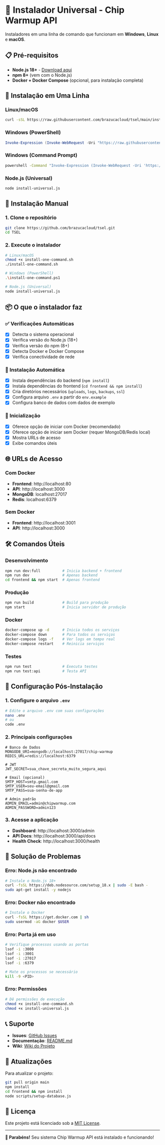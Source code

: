 # 🚀 Instalador Universal - Chip Warmup API

Instaladores em uma linha de comando que funcionam em **Windows**, **Linux** e **macOS**.

## 📋 Pré-requisitos

- **Node.js 18+** - [Download aqui](https://nodejs.org/)
- **npm 8+** (vem com o Node.js)
- **Docker + Docker Compose** (opcional, para instalação completa)

## 🎯 Instalação em Uma Linha

### Linux/macOS
```bash
curl -sSL https://raw.githubusercontent.com/brazucacloud/tsel/main/install-one-command.sh | bash
```

### Windows (PowerShell)
```powershell
Invoke-Expression (Invoke-WebRequest -Uri "https://raw.githubusercontent.com/brazucacloud/tsel/main/install-one-command.ps1" -UseBasicParsing).Content
```

### Windows (Command Prompt)
```cmd
powershell -Command "Invoke-Expression (Invoke-WebRequest -Uri 'https://raw.githubusercontent.com/brazucacloud/tsel/main/install-one-command.ps1' -UseBasicParsing).Content"
```

### Node.js (Universal)
```bash
node install-universal.js
```

## 🔧 Instalação Manual

### 1. Clone o repositório
```bash
git clone https://github.com/brazucacloud/tsel.git
cd TSEL
```

### 2. Execute o instalador
```bash
# Linux/macOS
chmod +x install-one-command.sh
./install-one-command.sh

# Windows (PowerShell)
.\install-one-command.ps1

# Node.js (Universal)
node install-universal.js
```

## 📦 O que o instalador faz

### ✅ Verificações Automáticas
- [x] Detecta o sistema operacional
- [x] Verifica versão do Node.js (18+)
- [x] Verifica versão do npm (8+)
- [x] Detecta Docker e Docker Compose
- [x] Verifica conectividade de rede

### 🔧 Instalação Automática
- [x] Instala dependências do backend (`npm install`)
- [x] Instala dependências do frontend (`cd frontend && npm install`)
- [x] Cria diretórios necessários (`uploads`, `logs`, `backups`, `ssl`)
- [x] Configura arquivo `.env` a partir do `env.example`
- [x] Configura banco de dados com dados de exemplo

### 🚀 Inicialização
- [x] Oferece opção de iniciar com Docker (recomendado)
- [x] Oferece opção de iniciar sem Docker (requer MongoDB/Redis local)
- [x] Mostra URLs de acesso
- [x] Exibe comandos úteis

## 🌐 URLs de Acesso

### Com Docker
- **Frontend**: http://localhost:80
- **API**: http://localhost:3000
- **MongoDB**: localhost:27017
- **Redis**: localhost:6379

### Sem Docker
- **Frontend**: http://localhost:3001
- **API**: http://localhost:3000

## 🛠️ Comandos Úteis

### Desenvolvimento
```bash
npm run dev:full          # Inicia backend + frontend
npm run dev               # Apenas backend
cd frontend && npm start  # Apenas frontend
```

### Produção
```bash
npm run build             # Build para produção
npm start                 # Inicia servidor de produção
```

### Docker
```bash
docker-compose up -d      # Inicia todos os serviços
docker-compose down       # Para todos os serviços
docker-compose logs -f    # Ver logs em tempo real
docker-compose restart    # Reinicia serviços
```

### Testes
```bash
npm run test              # Executa testes
npm run test:api          # Testa API
```

## 🔧 Configuração Pós-Instalação

### 1. Configure o arquivo `.env`
```bash
# Edite o arquivo .env com suas configurações
nano .env
# ou
code .env
```

### 2. Principais configurações
```env
# Banco de Dados
MONGODB_URI=mongodb://localhost:27017/chip-warmup
REDIS_URL=redis://localhost:6379

# JWT
JWT_SECRET=sua_chave_secreta_muito_segura_aqui

# Email (opcional)
SMTP_HOST=smtp.gmail.com
SMTP_USER=seu-email@gmail.com
SMTP_PASS=sua-senha-de-app

# Admin padrão
ADMIN_EMAIL=admin@chipwarmup.com
ADMIN_PASSWORD=admin123
```

### 3. Acesse a aplicação
- **Dashboard**: http://localhost:3000/admin
- **API Docs**: http://localhost:3000/api/docs
- **Health Check**: http://localhost:3000/health

## 🐛 Solução de Problemas

### Erro: Node.js não encontrado
```bash
# Instale o Node.js 18+
curl -fsSL https://deb.nodesource.com/setup_18.x | sudo -E bash -
sudo apt-get install -y nodejs
```

### Erro: Docker não encontrado
```bash
# Instale o Docker
curl -fsSL https://get.docker.com | sh
sudo usermod -aG docker $USER
```

### Erro: Porta já em uso
```bash
# Verifique processos usando as portas
lsof -i :3000
lsof -i :3001
lsof -i :27017
lsof -i :6379

# Mate os processos se necessário
kill -9 <PID>
```

### Erro: Permissões
```bash
# Dê permissões de execução
chmod +x install-one-command.sh
chmod +x install-universal.js
```

## 📞 Suporte

- **Issues**: [GitHub Issues](https://github.com/brazucacloud/tsel/issues)
- **Documentação**: [README.md](README.md)
- **Wiki**: [Wiki do Projeto](https://github.com/brazucacloud/tsel/wiki)

## 🔄 Atualizações

Para atualizar o projeto:
```bash
git pull origin main
npm install
cd frontend && npm install
node scripts/setup-database.js
```

## 📄 Licença

Este projeto está licenciado sob a [MIT License](LICENSE).

---

**🎉 Parabéns!** Seu sistema Chip Warmup API está instalado e funcionando!
